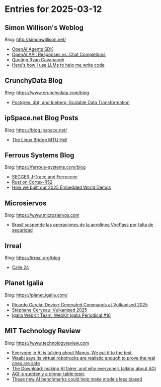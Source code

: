 # Entries for 2025-03-12
## Simon Willison's Weblog 
Blog: http://simonwillison.net/ 

- [OpenAI Agents SDK](https://simonwillison.net/2025/Mar/11/openai-agents-sdk/#atom-everything)
- [OpenAI API: Responses vs. Chat Completions](https://simonwillison.net/2025/Mar/11/responses-vs-chat-completions/#atom-everything)
- [Quoting Ryan Cavanaugh](https://simonwillison.net/2025/Mar/11/ryan-cavanaugh/#atom-everything)
- [Here's how I use LLMs to help me write code](https://simonwillison.net/2025/Mar/11/using-llms-for-code/#atom-everything)
## CrunchyData Blog 
Blog: https://www.crunchydata.com/blog 

- [ Postgres, dbt, and Iceberg: Scalable Data Transformation ](https://www.crunchydata.com/blog/postgres-dbt-and-iceberg-scalable-data-transformation)
## ipSpace.net Blog Posts 
Blog: https://blog.ipspace.net/ 

- [The Linux Bridge MTU Hell](https://blog.ipspace.net/2025/03/linux-bridge-mtu-hell/?utm_source=atom_feed)
## Ferrous Systems Blog 
Blog: https://ferrous-systems.com/blog 

- [SEGGER J-Trace and Ferrocene](https://ferrous-systems.com/blog/segger-jtrace-ferrocene/)
- [Rust on Cortex-R52](https://ferrous-systems.com/blog/rust-cortex-r52/)
- [How we built our 2025 Embedded World Demos](https://ferrous-systems.com/blog/embedded-world-2025-demos/)
## Microsiervos 
Blog: https://www.microsiervos.com 

- [Brasil suspende las operaciones de la aerolínea VoePass por falta de seguridad](https://www.microsiervos.com/archivo/aerotrastorno/brasil-suspende-operaciones-aerolinea-voepass-faltsa-seguridad.html)
## Irreal 
Blog: https://irreal.org/blog 

- [Calle 24](https://irreal.org/blog/?p=12839)
## Planet Igalia 
Blog: https://planet.igalia.com/ 

- [Ricardo García: Device-Generated Commands at Vulkanised 2025](https://rg3.name/202503111630.html)
- [Stéphane Cerveau: Vulkanised 2025](https://blogs.igalia.com/scerveau/vulkanised-2025/)
- [Igalia WebKit Team: WebKit Igalia Periodical #16](https://blogs.igalia.com/webkit/blog/2025/wip-16/)
## MIT Technology Review 
Blog: https://www.technologyreview.com 

- [Everyone in AI is talking about Manus. We put it to the test.](https://www.technologyreview.com/2025/03/11/1113133/manus-ai-review/)
- [Waabi says its virtual robotrucks are realistic enough to prove the real ones are safe](https://www.technologyreview.com/2025/03/11/1113044/waabi-says-its-virtual-robotrucks-are-realistic-enough-to-prove-the-real-ones-are-safe/)
- [The Download: making AI fairer, and why everyone’s talking about AGI](https://www.technologyreview.com/2025/03/11/1113038/the-download-making-ai-fairer-and-why-everyones-talking-about-agi/)
- [AGI is suddenly a dinner table topic](https://www.technologyreview.com/2025/03/11/1112983/agi-is-suddenly-a-dinner-table-topic/)
- [These new AI benchmarks could help make models less biased](https://www.technologyreview.com/2025/03/11/1113000/these-new-ai-benchmarks-could-help-make-models-less-biased/)